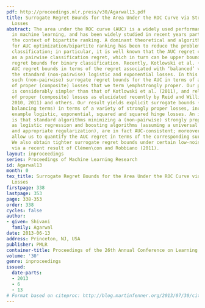 ```yaml
---
pdf: http://proceedings.mlr.press/v30/Agarwal13.pdf
title: Surrogate Regret Bounds for the Area Under the ROC Curve via Strongly Proper
  Losses
abstract: The area under the ROC curve (AUC) is a widely used performance measure
  in machine learning, and has been widely studied in recent years particularly in
  the context of bipartite ranking. A dominant theoretical and algorithmic framework
  for AUC optimization/bipartite ranking has been to reduce the problem to pairwise
  classification; in particular, it is well known that the AUC regret can be formulated
  as a pairwise classification regret, which in turn can be upper bounded using usual
  regret bounds for binary classification. Recently, Kotlowski et al. (2011) showed
  AUC regret bounds in terms of the regret associated with ‘balanced’ versions of
  the standard (non-pairwise) logistic and exponential losses. In this paper, we obtain
  such (non-pairwise) surrogate regret bounds for the AUC in terms of a broad class
  of proper (composite) losses that we term \emphstrongly proper. Our proof technique
  is considerably simpler than that of Kotlowski et al. (2011), and relies on properties
  of proper (composite) losses as elucidated recently by Reid and Williamson (2009,
  2010, 2011) and others. Our result yields explicit surrogate bounds (with no hidden
  balancing terms) in terms of a variety of strongly proper losses, including for
  example logistic, exponential, squared and squared hinge losses. An important consequence
  is that standard algorithms minimizing a (non-pairwise) strongly proper loss, such
  as logistic regression and boosting algorithms (assuming a universal function class
  and appropriate regularization), are in fact AUC-consistent; moreover, our results
  allow us to quantify the AUC regret in terms of the corresponding surrogate regret.
  We also obtain tighter surrogate regret bounds under certain low-noise conditions
  via a recent result of Clémen\con and Robbiano (2011).
layout: inproceedings
series: Proceedings of Machine Learning Research
id: Agarwal13
month: 0
tex_title: Surrogate Regret Bounds for the Area Under the ROC Curve via Strongly Proper
  Losses
firstpage: 338
lastpage: 353
page: 338-353
order: 338
cycles: false
author:
- given: Shivani
  family: Agarwal
date: 2013-06-13
address: Princeton, NJ, USA
publisher: PMLR
container-title: Proceedings of the 26th Annual Conference on Learning Theory
volume: '30'
genre: inproceedings
issued:
  date-parts:
  - 2013
  - 6
  - 13
# Format based on citeproc: http://blog.martinfenner.org/2013/07/30/citeproc-yaml-for-bibliographies/
---
```

